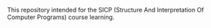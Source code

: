This repository intended for the SICP (Structure And Interpretation Of 
Computer Programs) course learning.
